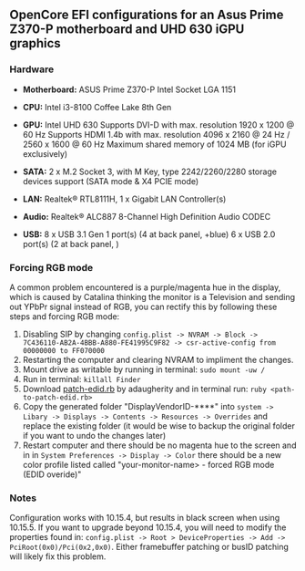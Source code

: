 ## OpenCore EFI configurations for an Asus Prime Z370-P motherboard and UHD 630 iGPU graphics
### Hardware
- **Motherboard:** ASUS Prime Z370-P Intel Socket LGA 1151
- **CPU:** Intel i3-8100 Coffee Lake 8th Gen
- **GPU:** Intel UHD 630
        Supports DVI-D with max. resolution 1920 x 1200 @ 60 Hz
        Supports HDMI 1.4b with max. resolution 4096 x 2160 @ 24 Hz / 2560 x 1600 @ 60 Hz
        Maximum shared memory of 1024 MB (for iGPU exclusively)

- **SATA:** 2 x M.2 Socket 3, with M Key, type 2242/2260/2280 storage devices support (SATA mode & X4 PCIE mode)

- **LAN:** Realtek® RTL8111H, 1 x Gigabit LAN Controller(s)

- **Audio:** Realtek® ALC887 8-Channel High Definition Audio CODEC

- **USB:** 8 x USB 3.1 Gen 1 port(s) (4 at back panel, +blue)
        6 x USB 2.0 port(s) (2 at back panel, )

### Forcing RGB mode
A common problem encountered is a purple/magenta hue in the display, which is caused by Catalina thinking the monitor is a Television and sending out YPbPr signal instead of RGB, you can rectify this by following these steps and forcing RGB mode:
1. Disabling SIP by changing ```config.plist -> NVRAM -> Block -> 7C436110-AB2A-4BBB-A880-FE41995C9F82 -> csr-active-config from 00000000 to FF070000```
2. Restarting the computer and clearing NVRAM to impliment the changes.
3. Mount drive as writable by running in terminal: ```sudo mount -uw /```
4. Run in terminal: ```killall Finder```
5. Download [patch-edid.rb](https://gist.github.com/adaugherity/7435890) by adaugherity and in terminal run: ```ruby <path-to-patch-edid.rb>```
6. Copy the generated folder "DisplayVendorID-****" into ```system -> Libary -> Displays -> Contents -> Resources -> Overrides``` and replace the existing folder (it would be wise to backup the original folder if you want to undo the changes later)
7. Restart computer and there should be no magenta hue to the screen and in in ```System Preferences -> Display -> Color``` there should be a new color profile listed called "your-monitor-name> - forced RGB mode (EDID overide)"

### Notes
Configuration works with 10.15.4, but results in black screen when using 10.15.5. If you want to upgrade beyond 10.15.4, you will need to modify the properties found in:
```config.plist -> Root > DeviceProperties -> Add -> PciRoot(0x0)/Pci(0x2,0x0)```. Either framebuffer patching or busID patching will likely fix this problem.
